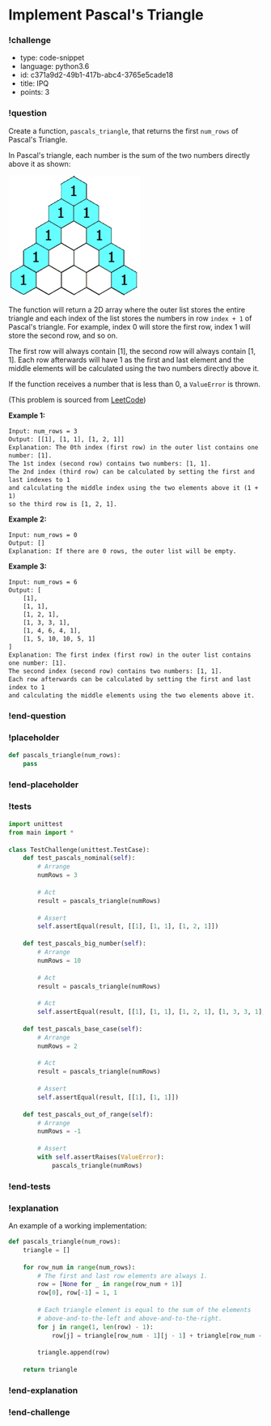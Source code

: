 # Implement Pascal's Triangle

<!-- prettier-ignore-start -->
### !challenge
* type: code-snippet
* language: python3.6
* id: c371a9d2-49b1-417b-abc4-3765e5cade18
* title: IPQ
* points: 3
### !question

Create a function, `pascals_triangle`, that returns the first `num_rows` of Pascal's Triangle. 

In Pascal's triangle, each number is the sum of the two numbers directly above it as shown:

![pascals triangle visualization](../images/pascal-triangle-animated.gif)

The function will return a 2D array where the outer list stores the entire triangle and each index of the list stores the numbers in row `index + 1` of Pascal's triangle. For example, index 0 will store the first row, index 1 will store the second row, and so on. 

The first row will always contain [1], the second row will always contain [1, 1]. Each row afterwards will have 1 as the first and last element and the middle elements will be calculated using the two numbers directly above it.

If the function receives a number that is less than 0, a `ValueError` is thrown.

(This problem is sourced from [LeetCode](https://leetcode.com/problems/pascals-triangle/description/))

**Example 1:**

```
Input: num_rows = 3
Output: [[1], [1, 1], [1, 2, 1]]
Explanation: The 0th index (first row) in the outer list contains one number: [1]. 
The 1st index (second row) contains two numbers: [1, 1]. 
The 2nd index (third row) can be calculated by setting the first and last indexes to 1 
and calculating the middle index using the two elements above it (1 + 1) 
so the third row is [1, 2, 1].
```

**Example 2:**
```
Input: num_rows = 0
Output: []
Explanation: If there are 0 rows, the outer list will be empty.
```

**Example 3:**
```
Input: num_rows = 6
Output: [
    [1], 
    [1, 1], 
    [1, 2, 1], 
    [1, 3, 3, 1], 
    [1, 4, 6, 4, 1], 
    [1, 5, 10, 10, 5, 1]
]
Explanation: The first index (first row) in the outer list contains one number: [1].
The second index (second row) contains two numbers: [1, 1]. 
Each row afterwards can be calculated by setting the first and last index to 1 
and calculating the middle elements using the two elements above it.
```

### !end-question
### !placeholder

```python
def pascals_triangle(num_rows):
    pass
```
### !end-placeholder
### !tests
```python
import unittest
from main import *

class TestChallenge(unittest.TestCase):
    def test_pascals_nominal(self):
        # Arrange
        numRows = 3

        # Act
        result = pascals_triangle(numRows)

        # Assert
        self.assertEqual(result, [[1], [1, 1], [1, 2, 1]])

    def test_pascals_big_number(self):
        # Arrange
        numRows = 10

        # Act
        result = pascals_triangle(numRows)

        # Act
        self.assertEqual(result, [[1], [1, 1], [1, 2, 1], [1, 3, 3, 1], [1, 4, 6, 4, 1], [1, 5, 10, 10, 5, 1], [1, 6, 15, 20, 15, 6, 1], [1, 7, 21, 35, 35, 21, 7, 1], [1, 8, 28, 56, 70, 56, 28, 8, 1], [1, 9, 36, 84, 126, 126, 84, 36, 9, 1]])

    def test_pascals_base_case(self):
        # Arrange
        numRows = 2

        # Act
        result = pascals_triangle(numRows)

        # Assert
        self.assertEqual(result, [[1], [1, 1]])

    def test_pascals_out_of_range(self):
        # Arrange
        numRows = -1

        # Assert
        with self.assertRaises(ValueError):
            pascals_triangle(numRows)
```
### !end-tests
### !explanation

An example of a working implementation:

```python
def pascals_triangle(num_rows):
    triangle = []

    for row_num in range(num_rows):
        # The first and last row elements are always 1.
        row = [None for _ in range(row_num + 1)]
        row[0], row[-1] = 1, 1

        # Each triangle element is equal to the sum of the elements
        # above-and-to-the-left and above-and-to-the-right.
        for j in range(1, len(row) - 1):
            row[j] = triangle[row_num - 1][j - 1] + triangle[row_num - 1][j]

        triangle.append(row)

    return triangle
```
### !end-explanation

### !end-challenge
<!-- prettier-ignore-end -->